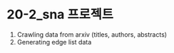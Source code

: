 # 20-2_sna 프로젝트
1. Crawling data from arxiv (titles, authors, abstracts) 
2. Generating edge list data
